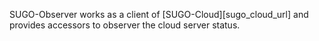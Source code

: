 
SUGO-Observer works as a client of [SUGO-Cloud][sugo_cloud_url] and provides accessors to observer the cloud server status.

 